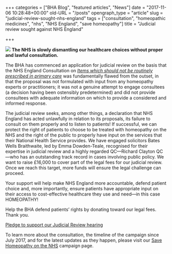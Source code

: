 +++
categories = ["BHA Blog", "featured articles", "News"]
date = "2017-11-06 10:28:48+00:00"
old-URL = "/posts"
opengraph_type = "article"
slug = "judicial-review-sought-nhs-england"
tags = ["consultation", "homeopathic medicines", "nhs", "NHS England", "save homeopathy"]
title = "Judicial review sought against NHS England"

+++

![](https://res.cloudinary.com/homeopathyuk/v1557403245/bha/BHA-masthead-slide-Judicial-Review-adjournement-page009-1024x576.jpg)
**The NHS is slowly dismantling our healthcare choices without proper and lawful consultation.**

The BHA has commenced an application for judicial review on the basis that the NHS England Consultation on _[Items which should not be routinely prescribed in primary care](https://www.engage.england.nhs.uk/consultation/items-routinely-prescribed/)_ was fundamentally flawed from the outset, in that the proposal was not formulated with input from any homeopathy experts or practitioners; it was not a genuine attempt to engage consultees (a decision having been ostensibly predetermined) and did not provide consultees with adequate information on which to provide a considered and informed response.

The judicial review seeks, among other things, a declaration that NHS England has acted unlawfully in relation to its proposals, its failure to consult on them properly and to listen to patients! If successful, we can protect the right of patients to choose to be treated with homeopathy on the NHS and the right of the public to properly have input on the services that their National Health Service provides. We have engaged solicitors Bates Wells Braithwaite, led by Emma Dowden-Teale, recognised for their expertise in judicial review and a highly regarded QC—Richard Clayton QC—who has an outstanding track record in cases involving public policy. We want to raise £16,000 to cover part of the legal fees for our judicial review. Once we reach this target, more funds will ensure the legal challenge can proceed.

Your support will help make NHS England more accountable, defend patient choice and, more importantly, ensure patients have appropriate input on their access to cost-effective healthcare they use and need—in this case HOMEOPATHY!

Help the BHA defend patients’ rights by donating toward our legal fees. Thank you.

[Pledge to support our Judicial Review hearing](https://www.crowdjustice.com/case/save-homeopathy-on-the-nhs2/)

To learn more about the consultation, the timeline of the campaign since July 2017, and for the latest updates as they happen, please visit our [Save Homeopathy on the NHS](http://localhost/campaign-save-homeopathic-herbal-medicines-nhs/) campaign page.
